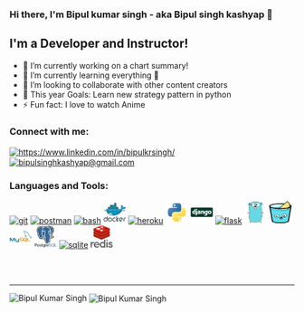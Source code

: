 ### Hi there, I'm Bipul kumar singh - aka Bipul singh kashyap 👋

## I'm a Developer and Instructor!
- 🔭 I’m currently working on a chart summary!
- 🌱 I’m currently learning everything 🤣
- 👯 I’m looking to collaborate with other content creators
- 🥅 This year Goals: Learn new strategy pattern in python
- ⚡ Fun fact: I love to watch Anime


<h3 align="left">Connect with me:</h3>
<p align="left">
<a href="https://www.linkedin.com/in/bipulkrsingh/" target="blank"><img align="center" src="https://img.shields.io/badge/-BipulKumarSingh-blue?style=flat-square&logo=Linkedin&logoColor=white" alt="https://www.linkedin.com/in/bipulkrsingh/" /></a>
<a href="mailto:bipulsinghkashyap@gmail.com" target="blank"><img align="center" src="https://img.shields.io/badge/bipulsinghkashyap@gmail.com-red?style=flat-square&logo=Gmail&logoColor=white" alt="bipulsinghkashyap@gmail.com" /></a>
</p>


<h3 align="left">Languages and Tools:</h3>
<p align="left">
  <a href="https://git-scm.com/" target="_blank"><img src="https://www.vectorlogo.zone/logos/git-scm/git-scm-icon.svg" alt="git" width="40" height="40"/></a>
  <a href="https://postman.com" target="_blank"><img src="https://www.vectorlogo.zone/logos/getpostman/getpostman-icon.svg" alt="postman" width="40" height="40"/></a>
  <a href="https://www.gnu.org/software/bash/" target="_blank"><img src="https://www.vectorlogo.zone/logos/gnu_bash/gnu_bash-icon.svg" alt="bash" width="40" height="40"/></a>
  <a href="https://www.docker.com/" target="_blank"><img src="https://raw.githubusercontent.com/devicons/devicon/master/icons/docker/docker-original-wordmark.svg" alt="docker" width="40" height="40"/></a>
  <a href="https://heroku.com" target="_blank"><img src="https://www.vectorlogo.zone/logos/heroku/heroku-icon.svg" alt="heroku" width="40" height="40"/></a>
  <a href="https://www.python.org" target="_blank"><img src="https://raw.githubusercontent.com/devicons/devicon/master/icons/python/python-original.svg" alt="python" width="40" height="40"/></a>
  <a href="https://www.djangoproject.com/" target="_blank"><img src="https://raw.githubusercontent.com/devicons/devicon/master/icons/django/django-original.svg" alt="django" width="40" height="40"/></a>
  <a href="https://flask.palletsprojects.com/" target="_blank"> <img src="https://www.vectorlogo.zone/logos/pocoo_flask/pocoo_flask-icon.svg" alt="flask" width="40" height="40"/></a>
  <a href="https://golang.org" target="_blank"> <img src="https://raw.githubusercontent.com/devicons/devicon/master/icons/go/go-original.svg" alt="go" width="40" height="40"/></a>
  <a href="https://gin-gonic.com/" target="_blank"> <img src="https://raw.githubusercontent.com/gin-gonic/logo/master/color.svg" alt="gin" width="40" height="40"/></a>
  <a href="https://www.mysql.com/" target="_blank"><img src="https://raw.githubusercontent.com/devicons/devicon/master/icons/mysql/mysql-original-wordmark.svg" alt="mysql" width="40" height="40"/></a>
  <a href="https://www.postgresql.org" target="_blank"><img src="https://raw.githubusercontent.com/devicons/devicon/master/icons/postgresql/postgresql-original-wordmark.svg" alt="postgresql" width="40" height="40"/></a>
  <a href="https://www.sqlite.org/" target="_blank"><img src="https://www.vectorlogo.zone/logos/sqlite/sqlite-icon.svg" alt="sqlite" width="40" height="40"/></a>
  <a href="https://redis.io" target="_blank"> <img src="https://raw.githubusercontent.com/devicons/devicon/master/icons/redis/redis-original-wordmark.svg" alt="redis" width="40" height="40"/></a>
</p>

<br />
<br />

---

<p>
  <img align="left" src="https://github-readme-stats.vercel.app/api/top-langs/?username=Bipulkumarsingh&show_icons=true&locale=en&layout=compact&theme=algolia" alt="Bipul Kumar Singh" />
</p>

<p>&nbsp;<img align="center" src="https://github-readme-stats.vercel.app/api?username=Bipulkumarsingh&show_icons=true&locale=en&card_width=42&theme=algolia" alt="Bipul Kumar Singh" /></p>
